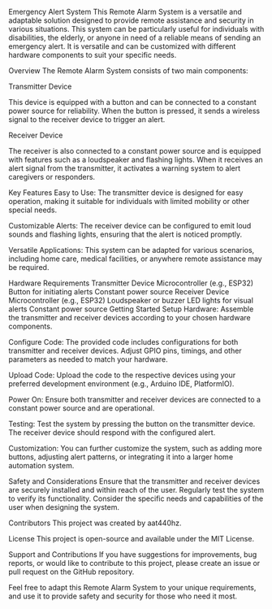 Emergency Alert System
This Remote Alarm System is a versatile and adaptable solution designed to provide remote assistance and security in various situations. This system can be particularly useful for individuals with disabilities, the elderly, or anyone in need of a reliable means of sending an emergency alert. It is versatile and can be customized with different hardware components to suit your specific needs.

Overview
The Remote Alarm System consists of two main components:

Transmitter Device

This device is equipped with a button and can be connected to a constant power source for reliability.
When the button is pressed, it sends a wireless signal to the receiver device to trigger an alert.

Receiver Device

The receiver is also connected to a constant power source and is equipped with features such as a loudspeaker and flashing lights.
When it receives an alert signal from the transmitter, it activates a warning system to alert caregivers or responders.

Key Features
Easy to Use: The transmitter device is designed for easy operation, making it suitable for individuals with limited mobility or other special needs.

Customizable Alerts: The receiver device can be configured to emit loud sounds and flashing lights, ensuring that the alert is noticed promptly.

Versatile Applications: This system can be adapted for various scenarios, including home care, medical facilities, or anywhere remote assistance may be required.

Hardware Requirements
Transmitter Device
Microcontroller (e.g., ESP32)
Button for initiating alerts
Constant power source
Receiver Device
Microcontroller (e.g., ESP32)
Loudspeaker or buzzer
LED lights for visual alerts
Constant power source
Getting Started
Setup Hardware: Assemble the transmitter and receiver devices according to your chosen hardware components.

Configure Code: The provided code includes configurations for both transmitter and receiver devices. Adjust GPIO pins, timings, and other parameters as needed to match your hardware.

Upload Code: Upload the code to the respective devices using your preferred development environment (e.g., Arduino IDE, PlatformIO).

Power On: Ensure both transmitter and receiver devices are connected to a constant power source and are operational.

Testing: Test the system by pressing the button on the transmitter device. The receiver device should respond with the configured alert.

Customization: You can further customize the system, such as adding more buttons, adjusting alert patterns, or integrating it into a larger home automation system.

Safety and Considerations
Ensure that the transmitter and receiver devices are securely installed and within reach of the user.
Regularly test the system to verify its functionality.
Consider the specific needs and capabilities of the user when designing the system.

Contributors
This project was created by aat440hz.

License
This project is open-source and available under the MIT License.

Support and Contributions
If you have suggestions for improvements, bug reports, or would like to contribute to this project, please create an issue or pull request on the GitHub repository.

Feel free to adapt this Remote Alarm System to your unique requirements, and use it to provide safety and security for those who need it most.
